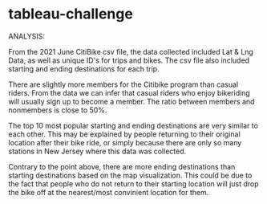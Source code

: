 # tableau-challenge

ANALYSIS:


From the 2021 June CitiBike csv file, the data collected included Lat & Lng Data, as well as unique ID's for trips and bikes. The csv file also included starting and ending 
destinations for each trip. 


There are slightly more members for the Citibike program than casual riders. From the data we can infer that casual riders who enjoy bikeriding will usually sign up to become
a member. The ratio between members and nonmembers is close to 50%.


The top 10 most popular starting and ending destinations are very similar to each other. This may be explained by people returning to their original location after their bike ride, or simply because there are only so many stations in New Jersey where this data was collected. 


Contrary to the point above, there are more ending destinations than starting destinations based on the map visualization. This could be due to the fact that people who do not return to their starting location will just drop the bike off at the nearest/most convinient location for them.

